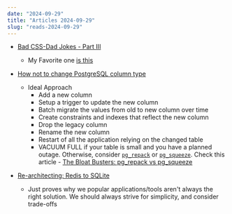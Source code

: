 ```yaml
---
date: "2024-09-29"
title: "Articles 2024-09-29"
slug: "reads-2024-09-29"
---
```




* [Bad CSS-Dad Jokes - Part III][1]
  * My Favorite one [is this][2]

* [How not to change PostgreSQL column type][3]
  * Ideal Approach
    * Add a new column
    * Setup a trigger to update the new column
    * Batch migrate the values from old to new column over time
    * Create constraints and indexes that reflect the new column
    * Drop the legacy column
    * Rename the new column
    * Restart of all the application relying on the changed table
    * VACUUM FULL if your table is small and you have a planned outage. Otherwise, consider [`pg_repack`][4] or [`pg_squeeze`][5]. Check this article - [The Bloat Busters: pg_repack vs pg_squeeze][6]

* [ Re-architecting: Redis to SQLite][7]
  * Just proves why we popular applications/tools aren't always the right solution. We should always strive for simplicity, and consider trade-offs



  [1]: https://dev.to/alvaromontoro/bad-css-dad-jokes-iii-1ma6
  [2]: https://mastodon.world/@divinedragon/113222958880054802
  [3]: https://notso.boringsql.com/posts/how-not-to-change-postgresql-column-type/
  [4]: https://reorg.github.io/pg_repack/
  [5]: https://github.com/cybertec-postgresql/pg_squeeze
  [6]: https://notso.boringsql.com/posts/the-bloat-busters-pg-repack-pg-squeeze/
  [7]: https://wafris.org/blog/rearchitecting-for-sqlite
